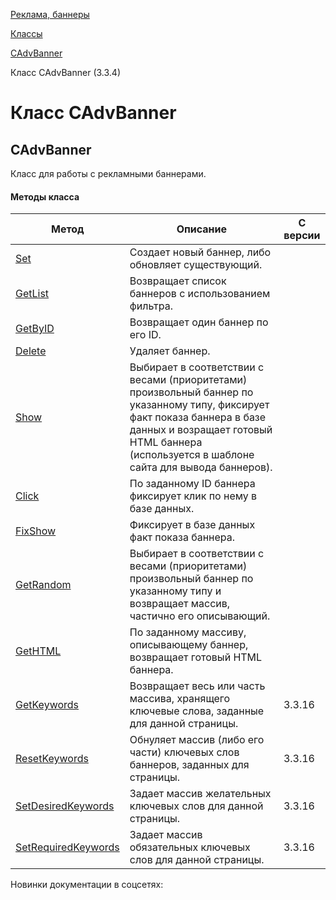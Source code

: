 [Реклама, баннеры](/api_help/advertising/index.php)

[Классы](/api_help/advertising/classes/index.php)

[CAdvBanner](/api_help/advertising/classes/cadvbanner/index.php)

Класс CAdvBanner (3.3.4)

Класс CAdvBanner
================

CAdvBanner
----------

Класс для работы с рекламными баннерами.

#### Методы класса

  

| Метод | Описание | С версии |
| --- | --- | --- |
| [Set](/api_help/advertising/classes/cadvbanner/set.php) | Создает новый баннер, либо обновляет существующий. |  |
| [GetList](/api_help/advertising/classes/cadvbanner/getlist.php) | Возвращает список баннеров с использованием фильтра. |  |
| [GetByID](/api_help/advertising/classes/cadvbanner/getbyid.php) | Возвращает один баннер по его ID. |  |
| [Delete](/api_help/advertising/classes/cadvbanner/delete.php) | Удаляет баннер. |  |
| [Show](/api_help/advertising/classes/cadvbanner/show.php) | Выбирает в соответствии с весами (приоритетами) произвольный баннер по указанному типу, фиксирует факт показа баннера в базе данных и возращает готовый HTML баннера (используется в шаблоне сайта для вывода баннеров). |  |
| [Click](/api_help/advertising/classes/cadvbanner/click.php) | По заданному ID баннера фиксирует клик по нему в базе данных. |  |
| [FixShow](/api_help/advertising/classes/cadvbanner/fixshow.php) | Фиксирует в базе данных факт показа баннера. |  |
| [GetRandom](/api_help/advertising/classes/cadvbanner/getrandom.php) | Выбирает в соответствии с весами (приоритетами) произвольный баннер по указанному типу и возвращает массив, частично его описывающий. |  |
| [GetHTML](/api_help/advertising/classes/cadvbanner/gethtml.php) | По заданному массиву, описывающему баннер, возвращает готовый HTML баннера. |  |
| [GetKeywords](/api_help/advertising/classes/cadvbanner/getkeywords.php) | Возвращает весь или часть массива, хранящего ключевые слова, заданные для данной страницы. | 3.3.16 |
| [ResetKeywords](/api_help/advertising/classes/cadvbanner/resetkeywords.php) | Обнуляет массив (либо его части) ключевых слов баннеров, заданных для страницы. | 3.3.16 |
| [SetDesiredKeywords](/api_help/advertising/classes/cadvbanner/setdesiredkeywords.php) | Задает массив желательных ключевых слов для данной страницы. | 3.3.16 |
| [SetRequiredKeywords](/api_help/advertising/classes/cadvbanner/setrequiredkeywords.php) | Задает массив обязательных ключевых слов для данной страницы. | 3.3.16 |

Новинки документации в соцсетях: